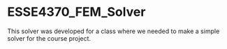 # ESSE4370_FEM_Solver
This solver was developed for a class where we needed to make a simple solver for the course project.
